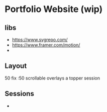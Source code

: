 # Portfolio Website (wip)

## libs

- https://www.svgrepo.com/
- https://www.framer.com/motion/
-

## Layout

50 fix :50 scrollable overlays a topper session

## Sessions

-
